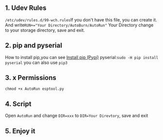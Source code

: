 ## 1. Udev Rules
`/etc/udev/rules.d/99-wch.rules`If you don't have this file, you can create it.
And write`RUN+="Your Directory/AutoBurn/AutoRun"` Your Directory change to your storage directory, save and exit.

## 2. pip and pyserial
How to install pip,you can see [Install pip (Pypi)](https://pip.pypa.io/en/stable/installing/)
pyserial:`sudo -H pip install pyserial` you can also use `pip3`

## 3. x Permissions
`chmod +x AutoRun esptool.py`

## 4. Script
Open `AutoRun` and change `DIR=xxx` to `DIR=Your Direvtory`, save and exit

## 5. Enjoy it